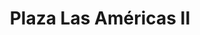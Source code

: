 ---
title: "Plaza Las Américas II"
url: /santo-domingo/plaza-las-americas-ii/
shop: centro comercial
---